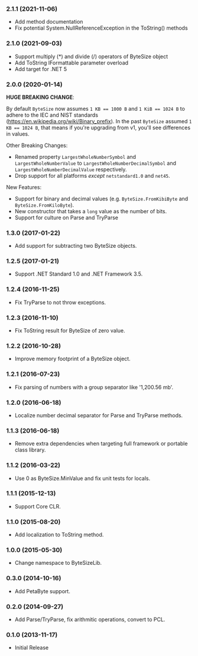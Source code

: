 ### 2.1.1 (2021-11-06)
- Add method documentation
- Fix potential System.NullReferenceException in the ToString() methods

### 2.1.0 (2021-09-03)
- Support multiply (*) and divide (/) operators of ByteSize object
- Add ToString IFormattable parameter overload
- Add target for .NET 5

### 2.0.0 (2020-01-14)
**HUGE BREAKING CHANGE**:

By default `ByteSize` now assumes `1 KB == 1000 B` and `1 KiB == 1024 B` to
adhere to the IEC and NIST standards (https://en.wikipedia.org/wiki/Binary_prefix).
In the past `ByteSize` assumed `1 KB == 1024 B`, that means if you're upgrading
from v1, you'll see differences in values.

Other Breaking Changes:

- Renamed property `LargestWholeNumberSymbol` and `LargestWholeNumberValue` to `LargestWholeNumberDecimalSymbol` and `LargestWholeNumberDecimalValue` respectively.
- Drop support for all platforms _except_ `netstandard1.0` and `net45`.

New Features:

- Support for binary and decimal values (e.g. `ByteSize.FromKibiByte` and `ByteSize.FromKiloByte`).
- New constructor that takes a `long` value as the number of bits.
- Support for culture on Parse and TryParse

### 1.3.0 (2017-01-22)
- Add support for subtracting two ByteSize objects.

### 1.2.5 (2017-01-21)
- Support .NET Standard 1.0 and .NET Framework 3.5.

### 1.2.4 (2016-11-25)
- Fix TryParse to not throw exceptions.

### 1.2.3 (2016-11-10)
- Fix ToString result for ByteSize of zero value.

### 1.2.2 (2016-10-28)
- Improve memory footprint of a ByteSize object.

### 1.2.1 (2016-07-23)
- Fix parsing of numbers with a group separator like '1,200.56 mb'.

### 1.2.0 (2016-06-18)
- Localize number decimal separator for Parse and TryParse methods.

### 1.1.3 (2016-06-18)
- Remove extra dependencies when targeting full framework or portable class library.

### 1.1.2 (2016-03-22)
- Use 0 as ByteSize.MinValue and fix unit tests for locals.

### 1.1.1 (2015-12-13)
- Support Core CLR.

### 1.1.0 (2015-08-20)
- Add localization to ToString method.

### 1.0.0 (2015-05-30)
- Change namespace to ByteSizeLib.

### 0.3.0 (2014-10-16)
- Add PetaByte support.

### 0.2.0 (2014-09-27)
- Add Parse/TryParse, fix arithmitic operations, convert to PCL.

### 0.1.0 (2013-11-17)
- Initial Release
